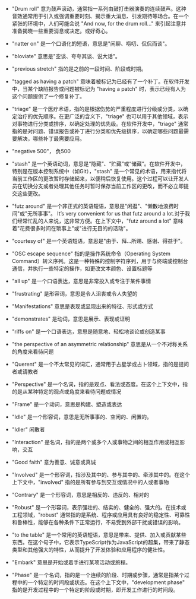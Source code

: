 - "Drum roll" 意为鼓声滚动，通常指一系列由鼓打击器演奏的连续鼓声。这种音效通常用于引入或强调重要时刻、揭示重大消息、引发期待等场合。在一个紧张的环境中，人们可能会说 "And now, for the drum roll..." 来引起注意并准备揭晓一些重要消息或决定。或好奇心。

- "natter on" 是一个口语化的短语，意思是"闲聊、唠叨、侃侃而谈"。

- "bloviate" 意思是"空谈、夸夸其谈、说大话"。

- "previous stretch" 指的是之前的一段时间、阶段或时期。

- "tagged as having a patch" 意味着被标记为已经有了一个补丁。在软件开发中，当某个缺陷报告或问题被标记为 "having a patch" 时，表示已经有人为这个问题提供了一个修复补丁。

- "triage" 是一个医疗术语，指的是根据伤势的严重程度进行分级或分类，以确定治疗的优先顺序。在更广泛的含义下，"triage" 也可以用于其他领域，表示对事物进行分类或排序，以确定处理的优先级。在软件开发中，"triage" 通常指的是对问题、错误报告或补丁进行分类和优先级排序，以确定哪些问题最需要解决，哪些补丁最需要应用。

- "negative 500"， 负500

- "stash" 是一个英语动词，意思是“隐藏”、“贮藏”或“储藏”。在软件开发中，特别是在版本控制系统中（如Git），"stash" 是一个常见的术语，用来指代将当前工作区的更改暂时存储起来，以便稍后恢复使用。这个过程可以让开发人员在切换分支或者处理其他任务时暂时保存当前工作区的更改，而不必立即提交这些更改。

- "futz around" 是一个非正式的英语短语，意思是"闲逛"、"懒散地浪费时间"或"无所事事"。 It’s very convenient for us that futz around a lot.对于我们经常忙乱的人来说，这非常方便。在上下文中，"futz around a lot" 意味着"花费很多时间在琐事上"或"进行无目的的活动"。

- "courtesy of" 是一个英语短语，意思是"由于、拜…所赐、感谢、得益于"。

- "OSC escape sequence" 指的是操作系统命令（Operating System Command）转义序列。这是一种特殊的控制字符序列，用于与终端或控制台通信，并执行一些特定的操作，如更改文本颜色、设置标题等

- "all up" 是一个口语表达，意思是非常投入或专注于某件事情

- "frustrating" 是形容词，意思是令人沮丧或令人失望的

- "Manifestations" 意思是表现或显现出来的特征、形式或方式

- "demonstrates" 是动词，意思是展示、表现或证明

- "riffs on" 是一个口语表达，意思是随意地、轻松地谈论或创造某事

- "the perspective of an asymmetric relationship" 意思是从一个不对称关系的角度来看待问题

- "Querent" 是一个不太常见的词汇，通常用于占星学或占卜领域，指的是提问者或请教者

- "Perspective" 是一个名词，指的是观点、看法或态度。在这个上下文中，指的是从某种特定的观点或角度来看待问题或情况

- "Frame" 是一个动词，意思是构建、塑造或表达

- "Idle" 是一个形容词，意思是无所事事的、空闲的、闲置的。

- "Idler" 闲散者

- "Interaction" 是名词，指的是两个或多个人或事物之间的相互作用或相互影响，交互

- "Good faith" 意为善意、诚意或真诚

- "Involved" 是一个形容词，指涉及其中的、参与其中的、牵涉其中的。在这个上下文中，"involved" 指的是所有参与到交互或情况中的人或者事物

- "Contrary" 是一个形容词，意思是相反的、违反的、相对的

- "Robust" 是一个形容词，表示强壮的、结实的、健全的、强大的。在技术或工程领域，"robust" 通常指的是系统、程序或应用具有良好的稳定性、可靠性和鲁棒性，能够在各种条件下正常运行，不易受到外部干扰或错误的影响。

- "to the table" 是一个常用的英语短语，意思是带来、提供、加入或贡献某些东西。在这个句子中，它表示TypeScript作为JavaScript的超集，带来了静态类型和其他强大的特性，从而提升了开发体验和应用程序的健壮性。

- "Embark" 意思是开始或着手进行某项活动或旅程。

- "Phase" 是一个名词，指的是一个连续的阶段、时期或步骤，通常是指某个过程中的一个特定的时间段或状态。在这个上下文中，"development phase" 指的是开发过程中的一个特定的阶段或时期，即开发工作进行的时间段。